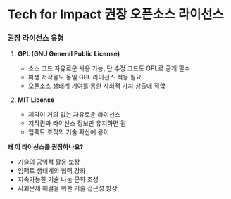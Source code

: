 # Tech for Impact 권장 오픈소스 라이선스

### 권장 라이선스 유형
1. **GPL (GNU General Public License)**
    - 소스 코드 자유로운 사용 가능, 단 수정 코드도 GPL로 공개 필수
    - 파생 저작물도 동일 GPL 라이선스 적용 필요
    - 오픈소스 생태계 기여를 통한 사회적 가치 창출에 적합

2. **MIT License**
    - 제약이 거의 없는 자유로운 라이선스
    - 저작권과 라이선스 정보만 유지하면 됨
    - 임팩트 조직의 기술 확산에 용이

**왜 이 라이선스를 권장하나요?**
- 기술의 공익적 활용 보장
- 임팩트 생태계의 협력 강화
- 지속가능한 기술 나눔 문화 조성
- 사회문제 해결을 위한 기술 접근성 향상